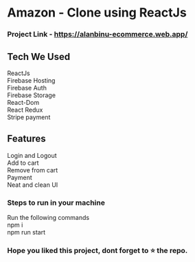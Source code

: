 # Amazon - Clone using ReactJs
### Project Link - https://alanbinu-ecommerce.web.app/

## Tech We Used
ReactJs <br>
Firebase Hosting <br>
Firebase Auth <br>
Firebase Storage <br>
React-Dom <br>
React Redux <br>
Stripe payment <br>


## Features <br>
Login and Logout <br>
Add to cart <br>
Remove from cart <br>
Payment <br>
Neat and clean UI <br>

### Steps to run in your machine
Run the following commands <br>
npm i <br>
npm run start <br>
### Hope you liked this project, dont forget to ⭐ the repo. <br>
